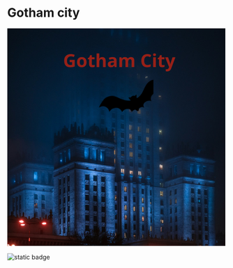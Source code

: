 # Gotham city

![Getting Started](./asset/Gotham%20City.png)


![static badge](https://img.shields.io/badge/gotham-city-noir?style=for-the-badge&labelColor=%23000000&color=%23f00020)